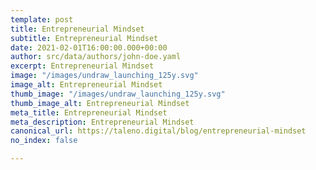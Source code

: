 ```yaml
---
template: post
title: Entrepreneurial Mindset
subtitle: Entrepreneurial Mindset
date: 2021-02-01T16:00:00.000+00:00
author: src/data/authors/john-doe.yaml
excerpt: Entrepreneurial Mindset
image: "/images/undraw_launching_125y.svg"
image_alt: Entrepreneurial Mindset
thumb_image: "/images/undraw_launching_125y.svg"
thumb_image_alt: Entrepreneurial Mindset
meta_title: Entrepreneurial Mindset
meta_description: Entrepreneurial Mindset
canonical_url: https://taleno.digital/blog/entrepreneurial-mindset
no_index: false

---
```

